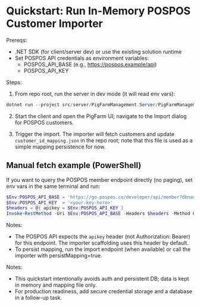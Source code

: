 # Quickstart: Run In-Memory POSPOS Customer Importer

Prereqs:
- .NET SDK (for client/server dev) or use the existing solution runtime
- Set POSPOS API credentials as environment variables:
  - POSPOS_API_BASE (e.g., https://pospos.example/api)
  - POSPOS_API_KEY

Steps:
1. From repo root, run the server in dev mode (it will read env vars):

```powershell
dotnet run --project src/server/PigFarmManagement.Server/PigFarmManagement.Server.csproj
```

2. Start the client and open the PigFarm UI; navigate to the Import dialog for POSPOS customers.

3. Trigger the import. The importer will fetch customers and update `customer_id_mapping.json` in the repo root; note that this file is used as a simple mapping persistence for now.

Manual fetch example (PowerShell)
-------------------------------
If you want to query the POSPOS member endpoint directly (no paging), set env vars in the same terminal and run:

```powershell
$Env:POSPOS_API_BASE = 'https://go.pospos.co/developer/api/member?dbname=1611416010865'
$Env:POSPOS_API_KEY  = '<your-key-here>'
$headers = @{ apikey = $Env:POSPOS_API_KEY }
Invoke-RestMethod -Uri $Env:POSPOS_API_BASE -Headers $headers -Method GET | ConvertTo-Json -Depth 6
```

Notes:
- The POSPOS API expects the `apikey` header (not Authorization: Bearer) for this endpoint. The importer scaffolding uses this header by default.
- To persist mapping, run the import endpoint (when available) or call the importer with persistMapping=true.

Notes:
- This quickstart intentionally avoids auth and persistent DB; data is kept in memory and mapping file only.
- For production readiness, add secure credential storage and a database in a follow-up task.
